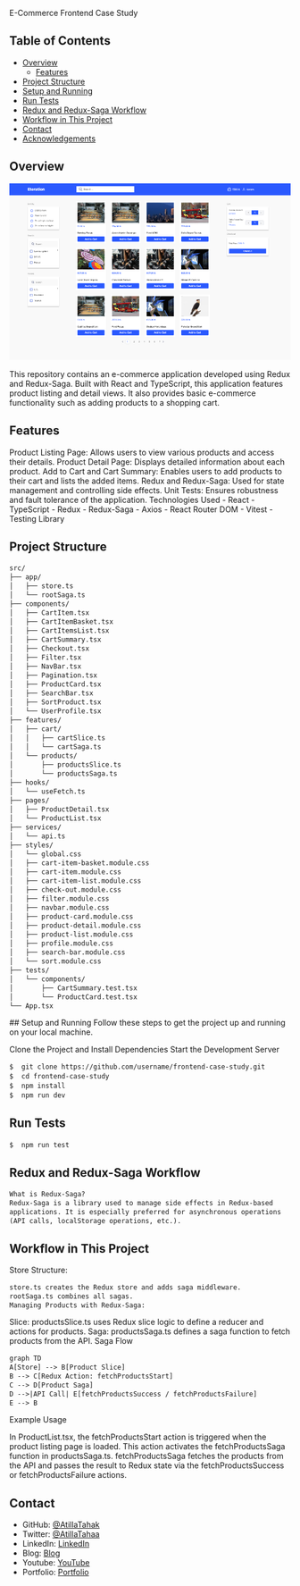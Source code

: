 E-Commerce Frontend Case Study

## Table of Contents

- [Overview](#overview)
  - [Features](#features)
- [Project Structure](#project-structure)
- [Setup and Running](#setup-and-running)
- [Run Tests](#run-test)
- [Redux and Redux-Saga Workflow](#redux-and-redux-saga-workflow)
- [Workflow in This Project](#workflow-in-this-project)
- [Contact](#contact)
- [Acknowledgements](#acknowledgements)

## Overview

![screenshot](screenshot.png)

This repository contains an e-commerce application developed using Redux and Redux-Saga. Built with React and TypeScript, this application features product listing and detail views. It also provides basic e-commerce functionality such as adding products to a shopping cart.

## Features
Product Listing Page: Allows users to view various products and access their details.
Product Detail Page: Displays detailed information about each product.
Add to Cart and Cart Summary: Enables users to add products to their cart and lists the added items.
Redux and Redux-Saga: Used for state management and controlling side effects.
Unit Tests: Ensures robustness and fault tolerance of the application.
	Technologies Used
		- React
		- TypeScript
		- Redux
		- Redux-Saga
		- Axios
		- React Router DOM
		- Vitest
		- Testing Library

## Project Structure
```
src/
├── app/
│   ├── store.ts
│   └── rootSaga.ts
├── components/
│   ├── CartItem.tsx
│   ├── CartItemBasket.tsx
│   ├── CartItemsList.tsx
│   ├── CartSummary.tsx
│   ├── Checkout.tsx
│   ├── Filter.tsx
│   ├── NavBar.tsx
│   ├── Pagination.tsx
│   ├── ProductCard.tsx
│   ├── SearchBar.tsx
│   ├── SortProduct.tsx
│   └── UserProfile.tsx
├── features/
│   ├── cart/
│   │   ├── cartSlice.ts
│   │   └── cartSaga.ts
│   └── products/
│       ├── productsSlice.ts
│       └── productsSaga.ts
├── hooks/
│   └── useFetch.ts
├── pages/
│   ├── ProductDetail.tsx
│   └── ProductList.tsx
├── services/
│   └── api.ts
├── styles/
│   └── global.css
│   ├── cart-item-basket.module.css
│   ├── cart-item.module.css
│   ├── cart-item-list.module.css
│   ├── check-out.module.css
│   ├── filter.module.css
│   ├── navbar.module.css
│   ├── product-card.module.css
│   ├── product-detail.module.css
│   ├── product-list.module.css
│   ├── profile.module.css
│   ├── search-bar.module.css
│   └── sort.module.css
├── tests/
│   └── components/
│       ├── CartSummary.test.tsx
│       └── ProductCard.test.tsx
└── App.tsx
```
## Setup and Running
Follow these steps to get the project up and running on your local machine.

Clone the Project and Install Dependencies
Start the Development Server

```bash
$  git clone https://github.com/username/frontend-case-study.git
$  cd frontend-case-study
$  npm install
$  npm run dev
```

## Run Tests
```bash
$  npm run test
```
## Redux and Redux-Saga Workflow
	What is Redux-Saga?
	Redux-Saga is a library used to manage side effects in Redux-based applications. It is especially preferred for asynchronous operations (API calls, localStorage operations, etc.).

## Workflow in This Project

Store Structure:

	store.ts creates the Redux store and adds saga middleware.
	rootSaga.ts combines all sagas.
	Managing Products with Redux-Saga:

Slice: productsSlice.ts uses Redux slice logic to define a reducer and actions for products.
Saga: productsSaga.ts defines a saga function to fetch products from the API.
Saga Flow

	graph TD
	A[Store] --> B[Product Slice]
	B --> C[Redux Action: fetchProductsStart]
	C --> D[Product Saga]
	D -->|API Call| E[fetchProductsSuccess / fetchProductsFailure]
	E --> B

Example Usage

In ProductList.tsx, the fetchProductsStart action is triggered when the product listing page is loaded.
This action activates the fetchProductsSaga function in productsSaga.ts.
fetchProductsSaga fetches the products from the API and passes the result to Redux state via the fetchProductsSuccess or fetchProductsFailure actions.


## Contact

- GitHub: [@AtillaTahak](https://github.com/AtillaTahak)
- Twitter: [@AtillaTahaa](https://twitter.com/AtillaTahaa)
- LinkedIn: [LinkedIn](https://www.linkedin.com/in/atillatahakordugum)
- Blog: [Blog](https://atillataha.blogspot.com)
- Youtube: [YouTube](https://www.youtube.com/channel/UCmoD0x4Z9vdG2PCsI5p8FYg)
- Portfolio: [Portfolio](atillataha.netlify.app)
